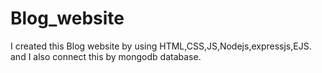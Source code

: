 # Blog_website
I created this Blog website by using HTML,CSS,JS,Nodejs,expressjs,EJS.
and I also connect this by mongodb database.
